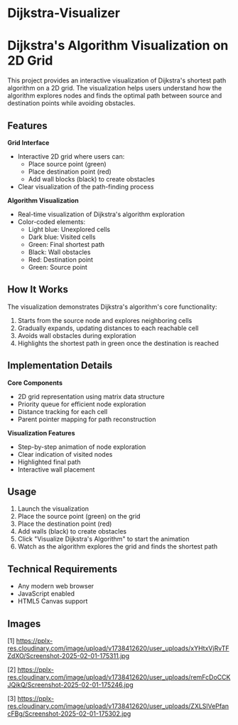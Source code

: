 # Dijkstra-Visualizer
# Dijkstra's Algorithm Visualization on 2D Grid

This project provides an interactive visualization of Dijkstra's shortest path algorithm on a 2D grid. The visualization helps users understand how the algorithm explores nodes and finds the optimal path between source and destination points while avoiding obstacles.

## Features

**Grid Interface**
- Interactive 2D grid where users can:
  - Place source point (green)
  - Place destination point (red)
  - Add wall blocks (black) to create obstacles
- Clear visualization of the path-finding process

**Algorithm Visualization**
- Real-time visualization of Dijkstra's algorithm exploration
- Color-coded elements:
  - Light blue: Unexplored cells
  - Dark blue: Visited cells
  - Green: Final shortest path
  - Black: Wall obstacles
  - Red: Destination point
  - Green: Source point

## How It Works

The visualization demonstrates Dijkstra's algorithm's core functionality:
1. Starts from the source node and explores neighboring cells
2. Gradually expands, updating distances to each reachable cell
3. Avoids wall obstacles during exploration
4. Highlights the shortest path in green once the destination is reached

## Implementation Details

**Core Components**
- 2D grid representation using matrix data structure
- Priority queue for efficient node exploration
- Distance tracking for each cell
- Parent pointer mapping for path reconstruction

**Visualization Features**
- Step-by-step animation of node exploration
- Clear indication of visited nodes
- Highlighted final path
- Interactive wall placement

## Usage

1. Launch the visualization
2. Place the source point (green) on the grid
3. Place the destination point (red)
4. Add walls (black) to create obstacles
5. Click "Visualize Dijkstra's Algorithm" to start the animation
6. Watch as the algorithm explores the grid and finds the shortest path

## Technical Requirements

- Any modern web browser
- JavaScript enabled
- HTML5 Canvas support

## Images

[1] https://pplx-res.cloudinary.com/image/upload/v1738412620/user_uploads/xYHtxVjRvTFZdXO/Screenshot-2025-02-01-175311.jpg

[2] https://pplx-res.cloudinary.com/image/upload/v1738412620/user_uploads/remFcDoCCKJQikQ/Screenshot-2025-02-01-175246.jpg

[3] https://pplx-res.cloudinary.com/image/upload/v1738412620/user_uploads/ZXLSlVePfancFBg/Screenshot-2025-02-01-175302.jpg
